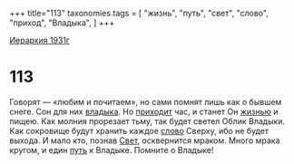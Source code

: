 +++
title="113"
taxonomies.tags = [
"жизнь",
"путь",
"свет",
"слово",
"приход",
"Владыка",
]
+++

[Иерархия 1931г](/agni/19312)

# 113

Говорят — «любим и почитаем», но сами помнят лишь как о бывшем снеге. Сон для них [владыка](/tags/Владыка). Но [приходит](/tags/приход) час, и станет Он [жизнью](/tags/жизнь) и пищею. Как молния прорезает тьму, так будет светел Облик Владыки. Как сокровище будут хранить каждое [слово](/tags/слово) Сверху, ибо не будет выхода. И мало кто, познав [Свет](/tags/свет), осквернится мраком. Много мрака кругом, и един [путь](/tags/путь) к Владыке. Помните о Владыке!   

